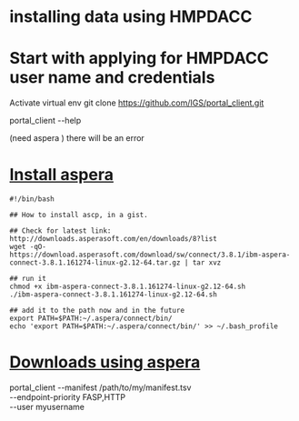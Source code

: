 
# installing data using HMPDACC

# Start with applying for HMPDACC user name and credentials
Activate virtual env
git clone https://github.com/IGS/portal_client.git

portal_client --help

(need aspera ) there will be an error


# [Install aspera](https://gist.github.com/mfansler/71f09c8b6c9a95ec4e759a8ffc488be3)

```{bash}
#!/bin/bash

## How to install ascp, in a gist.

## Check for latest link: http://downloads.asperasoft.com/en/downloads/8?list
wget -qO- https://download.asperasoft.com/download/sw/connect/3.8.1/ibm-aspera-connect-3.8.1.161274-linux-g2.12-64.tar.gz | tar xvz

## run it
chmod +x ibm-aspera-connect-3.8.1.161274-linux-g2.12-64.sh
./ibm-aspera-connect-3.8.1.161274-linux-g2.12-64.sh

## add it to the path now and in the future
export PATH=$PATH:~/.aspera/connect/bin/
echo 'export PATH=$PATH:~/.aspera/connect/bin/' >> ~/.bash_profile

```


# [Downloads using aspera](https://github.com/IGS/portal_client#5-downloads-using-aspera)
portal_client --manifest /path/to/my/manifest.tsv \
  --endpoint-priority FASP,HTTP \
  --user myusername